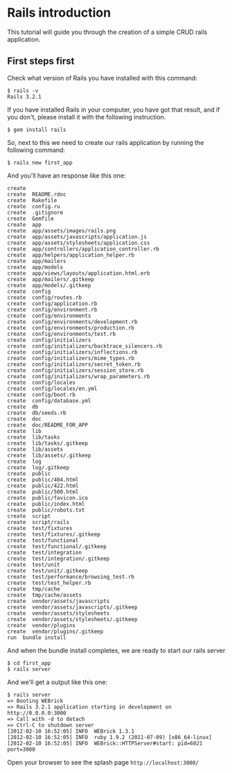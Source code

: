 # Rails introduction

This tutorial will guide you through the creation of a simple CRUD rails application.

## First steps first

Check what version of Rails you have installed with this command:

    $ rails -v
    Rails 3.2.1

If you have installed Rails in your computer, you have got that result, and if you don't, please install it with the following instruction.

    $ gem install rails

So, next to this we need to create our rails application by running the following command:

    $ rails new first_app

And you'll have an response like this one:

    create  
    create  README.rdoc
    create  Rakefile
    create  config.ru
    create  .gitignore
    create  Gemfile
    create  app
    create  app/assets/images/rails.png
    create  app/assets/javascripts/application.js
    create  app/assets/stylesheets/application.css
    create  app/controllers/application_controller.rb
    create  app/helpers/application_helper.rb
    create  app/mailers
    create  app/models
    create  app/views/layouts/application.html.erb
    create  app/mailers/.gitkeep
    create  app/models/.gitkeep
    create  config
    create  config/routes.rb
    create  config/application.rb
    create  config/environment.rb
    create  config/environments
    create  config/environments/development.rb
    create  config/environments/production.rb
    create  config/environments/test.rb
    create  config/initializers
    create  config/initializers/backtrace_silencers.rb
    create  config/initializers/inflections.rb
    create  config/initializers/mime_types.rb
    create  config/initializers/secret_token.rb
    create  config/initializers/session_store.rb
    create  config/initializers/wrap_parameters.rb
    create  config/locales
    create  config/locales/en.yml
    create  config/boot.rb
    create  config/database.yml
    create  db
    create  db/seeds.rb
    create  doc
    create  doc/README_FOR_APP
    create  lib
    create  lib/tasks
    create  lib/tasks/.gitkeep
    create  lib/assets
    create  lib/assets/.gitkeep
    create  log
    create  log/.gitkeep
    create  public
    create  public/404.html
    create  public/422.html
    create  public/500.html
    create  public/favicon.ico
    create  public/index.html
    create  public/robots.txt
    create  script
    create  script/rails
    create  test/fixtures
    create  test/fixtures/.gitkeep
    create  test/functional
    create  test/functional/.gitkeep
    create  test/integration
    create  test/integration/.gitkeep
    create  test/unit
    create  test/unit/.gitkeep
    create  test/performance/browsing_test.rb
    create  test/test_helper.rb
    create  tmp/cache
    create  tmp/cache/assets
    create  vendor/assets/javascripts
    create  vendor/assets/javascripts/.gitkeep
    create  vendor/assets/stylesheets
    create  vendor/assets/stylesheets/.gitkeep
    create  vendor/plugins
    create  vendor/plugins/.gitkeep
    run  bundle install

And when the bundle install completes, we are ready to start our rails server 

    $ cd first_app
    $ rails server
    
And we'll get a output like this one:

    $ rails server
    => Booting WEBrick
    => Rails 3.2.1 application starting in development on http://0.0.0.0:3000
    => Call with -d to detach
    => Ctrl-C to shutdown server
    [2012-02-10 16:52:05] INFO  WEBrick 1.3.1
    [2012-02-10 16:52:05] INFO  ruby 1.9.2 (2011-07-09) [x86_64-linux]
    [2012-02-10 16:52:05] INFO  WEBrick::HTTPServer#start: pid=6021 port=3000
    
Open your browser to see the splash page `http://localhost:3000/` 

![]()
